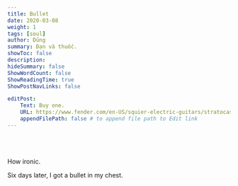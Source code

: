 ```yaml
---
title: Bullet
date: 2020-03-08
weight: 1
tags: [soul]
author: Dũng
summary: Đạn và thuốc.
showToc: false
description: 
hideSummary: false
ShowWordCount: false
ShowReadingTime: true
ShowPostNavLinks: false

editPost:
    Text: Buy one.
    URL: https://www.fender.com/en-US/squier-electric-guitars/stratocaster/bullet-stratocaster-ht-hss/0371005532.html
    appendFilePath: false # to append file path to Edit link
---
```

\
\
\
How ironic.

Six days later, I got a bullet in my chest.​
\
​\
​